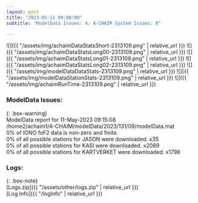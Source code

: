 ```yaml
---
layout: post
title: "2023-05-11 09:00:00"
subtitle: "ModelData Issues: 4; A-CHAIM System Issues: 0"

---
```


![]({{ "/assets/img/achaimDataStatsShort-2313109.png" | relative_url }})
![]({{ "/assets/img/achaimDataStatsLong00-2313109.png" | relative_url }})
![]({{ "/assets/img/achaimDataStatsLong01-2313109.png" | relative_url }})
![]({{ "/assets/img/achaimDataStatsLong02-2313109.png" | relative_url }})
![]({{ "/assets/img/modelDataDataStats-2313109.png" | relative_url }})
![]({{ "/assets/img/modelDataStationStats-2313109.png" | relative_url }})
![]({{ "/assets/img/achaimRunTime-2313109.png" | relative_url }})


### ModelData Issues:  
  
{: .box-warning}  
 ModelData report for 11-May-2023 09:15:08   
 /home2/achaim1/A-CHAIM/modelData/2023/131/09/modelData.mat   
 0% of IONO foF2 data is non-zero and finite.   
 0% of all possible stations for JASON were downloaded. x35   
 0% of all possible stations for KASI were downloaded. x2089   
 0% of all possible stations for KARTVERKET were downloaded. x1798   
  


### Logs:  
  
{: .box-note}  
[Logs.zip]({{ "/assets/other/logs.zip" | relative_url }})  
[Log Info]({{ "/logInfo" | relative_url }})  
